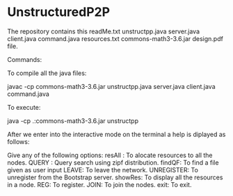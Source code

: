 # UnstructuredP2P
The repository contains 
this readMe.txt
unstructpp.java
server.java
client.java
command.java
resources.txt
commons-math3-3.6.jar
design.pdf file.

Commands:

To compile all the java files:

javac -cp commons-math3-3.6.jar unstructpp.java server.java client.java command.java

To execute:

java -cp .:commons-math3-3.6.jar unstructpp <Node port> <Bootstrap server IP> <Bootstrap server port>

After we enter into the interactive mode on the terminal a help is diplayed as follows:

Give any of the following options:
resAll : To alocate resources to all the nodes.
QUERY : Query search using zipf distribution.
findQF: To find a file given as user input
LEAVE: To leave the network.
UNREGISTER: To unregister from the Bootstrap server.
showRes: To display all the resources in a node.
REG: To register.
JOIN: To join the nodes.
exit: To exit. 
